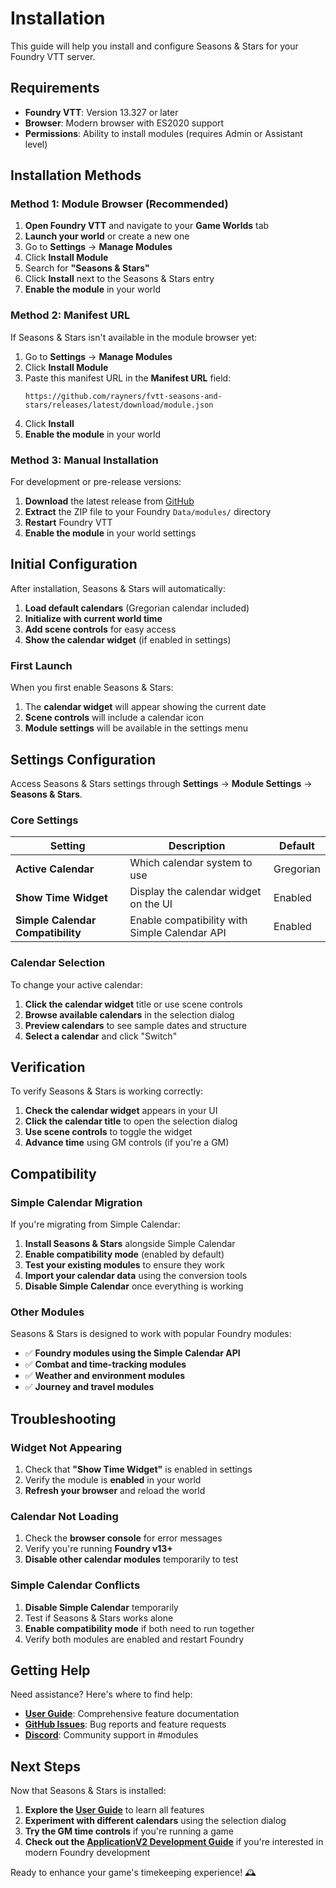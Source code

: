 # Installation

This guide will help you install and configure Seasons & Stars for your Foundry VTT server.

## Requirements

- **Foundry VTT**: Version 13.327 or later
- **Browser**: Modern browser with ES2020 support
- **Permissions**: Ability to install modules (requires Admin or Assistant level)

## Installation Methods

### Method 1: Module Browser (Recommended)

1. **Open Foundry VTT** and navigate to your **Game Worlds** tab
2. **Launch your world** or create a new one
3. Go to **Settings** → **Manage Modules**
4. Click **Install Module**
5. Search for **"Seasons & Stars"**
6. Click **Install** next to the Seasons & Stars entry
7. **Enable the module** in your world

### Method 2: Manifest URL

If Seasons & Stars isn't available in the module browser yet:

1. Go to **Settings** → **Manage Modules**
2. Click **Install Module**
3. Paste this manifest URL in the **Manifest URL** field:
   ```
   https://github.com/rayners/fvtt-seasons-and-stars/releases/latest/download/module.json
   ```
4. Click **Install**
5. **Enable the module** in your world

### Method 3: Manual Installation

For development or pre-release versions:

1. **Download** the latest release from [GitHub](https://github.com/rayners/fvtt-seasons-and-stars/releases)
2. **Extract** the ZIP file to your Foundry `Data/modules/` directory
3. **Restart** Foundry VTT
4. **Enable the module** in your world settings

## Initial Configuration

After installation, Seasons & Stars will automatically:

1. **Load default calendars** (Gregorian calendar included)
2. **Initialize with current world time**
3. **Add scene controls** for easy access
4. **Show the calendar widget** (if enabled in settings)

### First Launch

When you first enable Seasons & Stars:

1. The **calendar widget** will appear showing the current date
2. **Scene controls** will include a calendar icon
3. **Module settings** will be available in the settings menu

## Settings Configuration

Access Seasons & Stars settings through **Settings** → **Module Settings** → **Seasons & Stars**.

### Core Settings

| Setting | Description | Default |
|---------|-------------|---------|
| **Active Calendar** | Which calendar system to use | Gregorian |
| **Show Time Widget** | Display the calendar widget on the UI | Enabled |
| **Simple Calendar Compatibility** | Enable compatibility with Simple Calendar API | Enabled |

### Calendar Selection

To change your active calendar:

1. **Click the calendar widget** title or use scene controls
2. **Browse available calendars** in the selection dialog
3. **Preview calendars** to see sample dates and structure
4. **Select a calendar** and click "Switch"

## Verification

To verify Seasons & Stars is working correctly:

1. **Check the calendar widget** appears in your UI
2. **Click the calendar title** to open the selection dialog
3. **Use scene controls** to toggle the widget
4. **Advance time** using GM controls (if you're a GM)

## Compatibility

### Simple Calendar Migration

If you're migrating from Simple Calendar:

1. **Install Seasons & Stars** alongside Simple Calendar
2. **Enable compatibility mode** (enabled by default)
3. **Test your existing modules** to ensure they work
4. **Import your calendar data** using the conversion tools
5. **Disable Simple Calendar** once everything is working

### Other Modules

Seasons & Stars is designed to work with popular Foundry modules:

- ✅ **Foundry modules using the Simple Calendar API**
- ✅ **Combat and time-tracking modules**  
- ✅ **Weather and environment modules**
- ✅ **Journey and travel modules**

## Troubleshooting

### Widget Not Appearing

1. Check that **"Show Time Widget"** is enabled in settings
2. Verify the module is **enabled** in your world
3. **Refresh your browser** and reload the world

### Calendar Not Loading

1. Check the **browser console** for error messages
2. Verify you're running **Foundry v13+**
3. **Disable other calendar modules** temporarily to test

### Simple Calendar Conflicts

1. **Disable Simple Calendar** temporarily
2. Test if Seasons & Stars works alone
3. **Enable compatibility mode** if both need to run together
4. Verify both modules are enabled and restart Foundry

## Getting Help

Need assistance? Here's where to find help:

- **[User Guide](user-guide)**: Comprehensive feature documentation
- **[GitHub Issues](https://github.com/rayners/fvtt-seasons-and-stars/issues)**: Bug reports and feature requests
- **[Discord](https://discord.gg/foundryvtt)**: Community support in #modules

## Next Steps

Now that Seasons & Stars is installed:

1. **Explore the [User Guide](user-guide)** to learn all features
2. **Experiment with different calendars** using the selection dialog
3. **Try the GM time controls** if you're running a game
4. **Check out the [ApplicationV2 Development Guide](applicationv2-development)** if you're interested in modern Foundry development

Ready to enhance your game's timekeeping experience! 🕰️